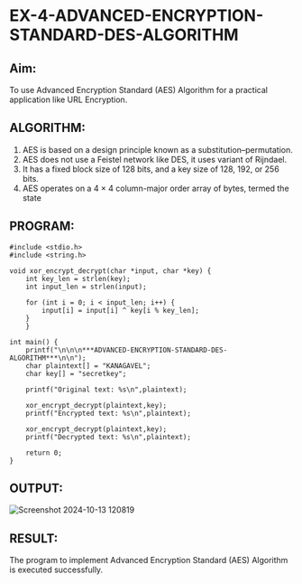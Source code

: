 # EX-4-ADVANCED-ENCRYPTION-STANDARD-DES-ALGORITHM

## Aim:
  To use Advanced Encryption Standard (AES) Algorithm for a practical application like URL Encryption.

## ALGORITHM: 
  1. AES is based on a design principle known as a substitution–permutation. 
  2. AES does not use a Feistel network like DES, it uses variant of Rijndael. 
  3. It has a fixed block size of 128 bits, and a key size of 128, 192, or 256 bits. 
  4. AES operates on a 4 × 4 column-major order array of bytes, termed the state

## PROGRAM: 
```
#include <stdio.h>
#include <string.h>

void xor_encrypt_decrypt(char *input, char *key) {
    int key_len = strlen(key);
    int input_len = strlen(input);

    for (int i = 0; i < input_len; i++) {
        input[i] = input[i] ^ key[i % key_len];
    }
    }

int main() {
    printf("\n\n\n***ADVANCED-ENCRYPTION-STANDARD-DES-ALGORITHM***\n\n");
    char plaintext[] = "KANAGAVEL"; 
    char key[] = "secretkey"; 

    printf("Original text: %s\n",plaintext);
    
    xor_encrypt_decrypt(plaintext,key);
    printf("Encrypted text: %s\n",plaintext);

    xor_encrypt_decrypt(plaintext,key);
    printf("Decrypted text: %s\n",plaintext);

    return 0;
}

```
## OUTPUT:

![Screenshot 2024-10-13 120819](https://github.com/user-attachments/assets/70971fff-3405-4450-9247-16aeb0b1c477)

## RESULT:
The program to implement  Advanced Encryption Standard (AES) Algorithm is executed successfully.
